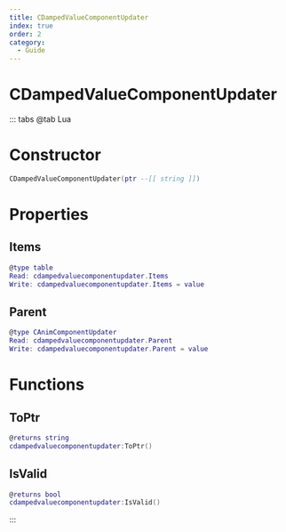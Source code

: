 ```yaml
---
title: CDampedValueComponentUpdater
index: true
order: 2
category:
  - Guide
---
```


# CDampedValueComponentUpdater

::: tabs
@tab Lua
# Constructor
```lua
CDampedValueComponentUpdater(ptr --[[ string ]])
```
# Properties
## Items 
```lua
@type table
Read: cdampedvaluecomponentupdater.Items
Write: cdampedvaluecomponentupdater.Items = value
```
## Parent 
```lua
@type CAnimComponentUpdater
Read: cdampedvaluecomponentupdater.Parent
Write: cdampedvaluecomponentupdater.Parent = value
```
# Functions
## ToPtr
```lua
@returns string
cdampedvaluecomponentupdater:ToPtr()
```
## IsValid
```lua
@returns bool
cdampedvaluecomponentupdater:IsValid()
```

:::
